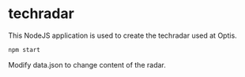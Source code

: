 # techradar
This NodeJS application is used to create the techradar used at Optis. 

```bash
npm start
```

Modify data.json to change content of the radar.
